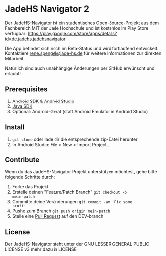 # JadeHS Navigator 2 #

Der JadeHS-Navigator ist ein studentisches Open-Source-Projekt aus dem Fachbereich MIT der Jade Hochschule und ist kostenlos im Play Store verfügbar: https://play.google.com/store/apps/details?id=de.jadehs.jadehsnavigator

Die App befindet sich noch im Beta-Status und wird fortlaufend entwickelt. Kontaktiere rene.spengel@jade-hs.de für weitere Informationen zur direkten Mitarbeit.

Natürlich sind auch unabhängige Änderungen per GitHub erwünscht und erlaubt! 

## Prerequisites

1. [Android SDK & Android Studio](https://developer.android.com/sdk/installing/index.html)
2. [Java SDK](http://www.oracle.com/technetwork/java/javase/downloads/index.html)
3. Optional: Android-Gerät (statt Android Emulator in Android Studio)

## Install

1. <code>git clone</code> oder lade dir die entsprechende zip-Datei herunter
2. In Android Studio: File > New > Import Project..

## Contribute

Wenn du das JadeHS-Navigator Projekt unterstützen möchtest, gehe bitte folgende Schritte durch: 

1. Forke das Projekt
2. Erstelle deinen "Feature/Patch Branch" <code>git checkout -b mein-patch</code>
3. Committe deine Veränderungen <code>git commit -am 'Fix some stuff'</code>
4. Pushe zum Branch <code>git push origin mein-patch</code>
5. Stelle eine [Pull Request](https://github.com/Ekrow/JadeHS-Navigator/pulls) auf den DEV-branch

## License

Der JadeHS-Navigator steht unter der  GNU LESSER GENERAL PUBLIC LICENSE v3 mehr dazu in LICENSE

